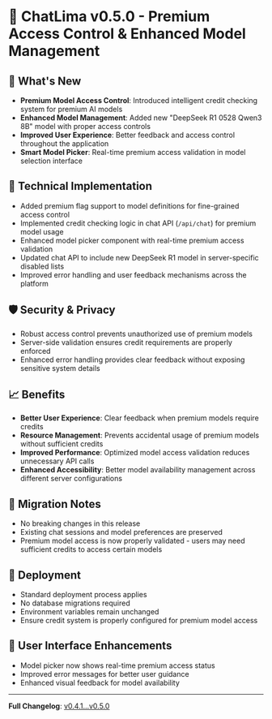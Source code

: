# 🚀 ChatLima v0.5.0 - Premium Access Control & Enhanced Model Management

## 🎯 What's New
- **Premium Model Access Control**: Introduced intelligent credit checking system for premium AI models
- **Enhanced Model Management**: Added new "DeepSeek R1 0528 Qwen3 8B" model with proper access controls
- **Improved User Experience**: Better feedback and access control throughout the application
- **Smart Model Picker**: Real-time premium access validation in model selection interface

## 🔧 Technical Implementation
- Added premium flag support to model definitions for fine-grained access control
- Implemented credit checking logic in chat API (`/api/chat`) for premium model usage
- Enhanced model picker component with real-time premium access validation
- Updated chat API to include new DeepSeek R1 model in server-specific disabled lists
- Improved error handling and user feedback mechanisms across the platform

## 🛡️ Security & Privacy
- Robust access control prevents unauthorized use of premium models
- Server-side validation ensures credit requirements are properly enforced
- Enhanced error handling provides clear feedback without exposing sensitive system details

## 📈 Benefits
- **Better User Experience**: Clear feedback when premium models require credits
- **Resource Management**: Prevents accidental usage of premium models without sufficient credits
- **Improved Performance**: Optimized model access validation reduces unnecessary API calls
- **Enhanced Accessibility**: Better model availability management across different server configurations

## 🔄 Migration Notes
- No breaking changes in this release
- Existing chat sessions and model preferences are preserved
- Premium model access is now properly validated - users may need sufficient credits to access certain models

## 🚀 Deployment
- Standard deployment process applies
- No database migrations required
- Environment variables remain unchanged
- Ensure credit system is properly configured for premium model access

## 🎨 User Interface Enhancements
- Model picker now shows real-time premium access status
- Improved error messages for better user guidance
- Enhanced visual feedback for model availability

---

**Full Changelog**: [v0.4.1...v0.5.0](https://github.com/brooksy4503/chatlima/compare/v0.4.1...v0.5.0) 